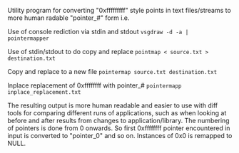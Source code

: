 Utility program for converting "0xfffffffff" style points in text files/streams to more human radable "pointer_#" form i.e.

Use of console rediction via stdin and stdout
`vsgdraw -d -a | pointermapper`

Use of stdin/stdout to do copy and replace
`pointmap < source.txt > destination.txt`

Copy and replace to a new file
`pointermap source.txt destination.txt`

Inplace replacement of 0xffffffff with pointer_#
`pointermapp inplace_replacement.txt`

The resulting output is more human readable and easier to use with diff tools for comparing different runs of applications, such as when looking at before and after results from changes to application/library.  The numbering of pointers is done from 0 onwards.  So first 0xffffffff pointer encountered in input is converted to "pointer_0" and so on.  Instances of 0x0 is remapped to NULL.
